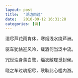 ```yaml
---
layout: post
title:  "湖边雨过"
date:   2010-09-12 16:31:28
categories: [诗]
---
```

湿尽芦花雨肯休，寒烟浅水绕芦洲。

驱车犹怯迎风冷，载酒何当泛中流。

冗世浊身羡白鹭，缁衣敝屣觅封侯。

晓之车过魂招尽，耿耿此心槛内游。